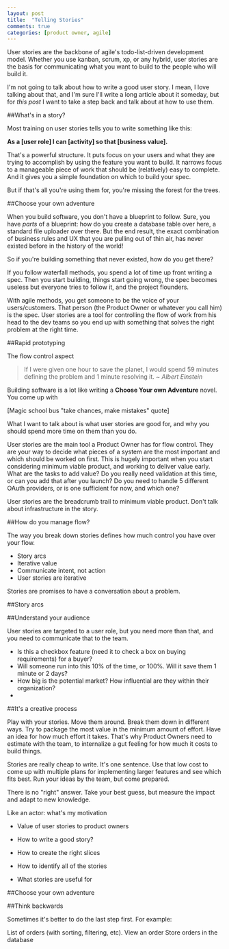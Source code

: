 ```yaml
---
layout: post
title:  "Telling Stories"
comments: true
categories: [product owner, agile]
---
```


User stories are the backbone of agile's todo-list-driven development model. Whether you use kanban, scrum, xp, or any hybrid, user stories are the basis for communicating what you want to build to the people who will build it.

I'm not going to talk about how to write a good user story. I mean, I love talking about that, and I'm sure I'll write a long article about it someday, but for *this post* I want to take a step back and talk about at how to use them.

##What's in a story?

Most training on user stories tells you to write something like this:

**As a [user role] I can [activity] so that [business value].**

That's a powerful structure. It puts focus on your users and what they are trying to accomplish by using the feature you want to build. It narrows focus to a manageable piece of work that should be (relatively) easy to complete. And it gives you a simple foundation on which to build your spec.

But if that's all you're using them for, you're missing the forest for the trees.

##Choose your own adventure

When you build software, you don't have a blueprint to follow. Sure, you have *parts* of a blueprint: how do you create a database table over here, a standard file uploader over there. But the end result, the exact combination of business rules and UX that you are pulling out of thin air, has never existed before in the history of the world!

So if you're building something that never existed, how do you get there?

If you follow waterfall methods, you spend a lot of time up front writing a spec. Then you start building, things start going wrong, the spec becomes useless but everyone tries to follow it, and the project flounders.

With agile methods, you get someone to be the voice of your users/customers. That person (the Product Owner or whatever you call him) is the spec. User stories are a tool for controlling the flow of work from his head to the dev teams so you end up with something that solves the right problem at the right time.

##Rapid prototyping

The flow control aspect 


> If I were given one hour to save the planet, I would spend 59 minutes defining the problem and 1 minute resolving it. *~ Albert Einstein*



Building software is a lot like writing a **Choose Your own Adventure** novel. You come up with 



[Magic school bus "take chances, make mistakes" quote]

What I want to talk about is what user stories are good for, and why you should spend more time on them than you do.

User stories are the main tool a Product Owner has for flow control. They are your way to decide what pieces of a system are the most important and which should be worked on first. This is hugely important when you start considering minimum viable product, and working to deliver value early. What are the tasks to add value? Do you really need validation at this time, or can you add that after you launch? Do you need to handle 5 different OAuth providers, or is one sufficient for now, and which one?  

User stories are the breadcrumb trail to minimum viable product.
Don't talk about infrastructure in the story.

##How do you manage flow?

The way you break down stories defines how much control you have over your flow. 

* Story arcs
* Iterative value
* Communicate intent, not action
* User stories are iterative

Stories are promises to have a conversation about a problem. 



##Story arcs

##Understand your audience

User stories are targeted to a user role, but you need more than that, and you need to communicate that to the team.

* Is this a checkbox feature (need it to check a box on buying requirements) for a buyer?
* Will someone run into this 10% of the time, or 100%. Will it save them 1 minute or 2 days?
* How big is the potential market? How influential are they within their organization?
* 

##It's a creative process

Play with your stories. Move them around. Break them down in different ways. Try to package the most value in the minimum amount of effort. Have an idea for how much effort it takes. That's why Product Owners need to estimate with the team, to internalize a gut feeling for how much it costs to build things.

Stories are really cheap to write. It's one sentence. Use that low cost to come up with multiple plans for implementing larger features and see which fits best. Run your ideas by the team, but come prepared.

There is no "right" answer. Take your best guess, but measure the impact and adapt to new knowledge.



Like an actor: what's my motivation



- Value of user stories to product owners

- How to write a good story?
- How to create the right slices
- How to identify all of the stories
- What stories are useful for

##Choose your own adventure

##Think backwards

Sometimes it's better to do the last step first. For example:

List of orders (with sorting, filtering, etc).
View an order
Store orders in the database
